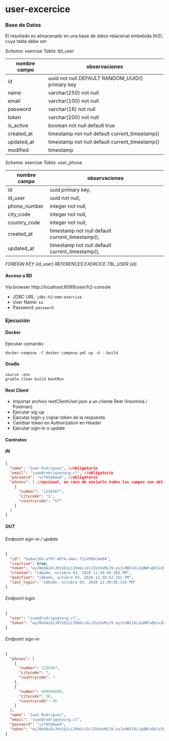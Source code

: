 # user-excercice

### Base de Datos
El resultado es almacenado en una base de datos relacional embebida (H2), cuya tabla debe ser:

*Schema*: exercise
*Tabla*: tbl_user

|nombre campo|observaciones
|---|---|
|id         |uuid         not null DEFAULT RANDOM_UUID() primary key
|name       |varchar(250) not null
|email      |varchar(100) not null
|password   |varchar(16)  not null
|token      |varchar(200) not null
|is_active  |boolean      not null default true
|created_at |timestamp    not null default current_timestamp()
|updated_at |timestamp    not null default current_timestamp()
|modified   |timestamp    

*Schema*: exercise
*Tabla*: user_phone

|nombre campo| observaciones|
|---|---|
|id           | uuid primary key,
|id_user      | uuid      not null,
|phone_number | integer   not null,
|city_code    | integer   not null,
|country_code | integer   not null,
|created_at   | timestamp not null default current_timestamp(),
|updated_at   | timestamp not null default current_timestamp(),
*FOREIGN KEY (id_user) REFERENCES EXERCICE.TBL_USER (id)*

#### Acceso a BD
Vía browser http://localhost:8099/user/h2-console
- JDBC URL: `jdbc:h2:mem:exercise`
- User Name: `sa`
- Password: `password`

### Ejecución

#### Docker
Ejecutar comando: 

`docker-compose -f docker-compose.yml up -d --build`

#### Gradle
```shell script
source .env
gradle clean build bootRun
```

#### Rest Client
- Importar archivo restClientUser.json a un cliente Rest (Insomnia / Postman)
- Ejecutar sig-up
- Ejecutar login y copiar token de la respuesta
- Cambiar token en Authorization en Header
- Ejecutar sign-in o update 

#### Contratos
##### IN
```json
{
  "name": "Juan Rodriguez", //obligatorio
  "email": "juan@rodriguezorg.cl", //obligatorio
  "password": "ssT4S@Aww4", //obligatorio
  "phones": [ //opcional, en caso de enviarlo todos los campos son obligatorios
    {
      "number": "1234567",
      "citycode": "1",
      "countrycode": "57"
    }
  ]
}
```

##### OUT
###### Endpoint sign-in / update
```json
{
  "id": "ba9ac26d-af97-46f4-a4ec-711a99bc4e04",
  "isactive": true,
  "token": "eyJ0eXAiOiJKV1QiLCJhbGciOiJIUzUxMiJ9.eyJzdWIiOiJqdWFuQHJvZHJpZ3Vlem9yZy5jbCIsImV4cCI6MTYwMTc3OTUwNX0.5Lm353B6_9rpgNd19am7lky9WMcmvDtictPlbWmcvJcUoGD7nQik-Dz_uXb_ymnVq_F7Z_2BV8GmXitQUotEcQ",
  "created": "sábado, octubre 03, 2020 11:29:59.383 PM",
  "modified": "sábado, octubre 03, 2020 11:30:52.252 PM",
  "last_login": "sábado, octubre 03, 2020 11:30:05.316 PM"
}
```
###### Endpoint login
```json
{
  "user": "juan@rodriguezorg.cl",
  "token": "eyJ0eXAiOiJKV1QiLCJhbGciOiJIUzUxMiJ9.eyJzdWIiOiJqdWFuQHJvZHJpZ3Vlem9yZy5jbCIsImV4cCI6MTYwMTc3OTUwNX0.5Lm353B6_9rpgNd19am7lky9WMcmvDtictPlbWmcvJcUoGD7nQik-Dz_uXb_ymnVq_F7Z_2BV8GmXitQUotEcQ"
}
```
###### Endpoint sign-in
```json
{
  "phones": [
    {
      "number": 1234567,
      "citycode": 7,
      "countrycode": 7
    },
    {
      "number": 999999999,
      "citycode": 56,
      "countrycode": 56
    }
  ],
  "name": "Juan Rodriguez",
  "email": "juan@rodriguezorg.cl",
  "password": "ssT4S@Aww4",
  "token": "eyJ0eXAiOiJKV1QiLCJhbGciOiJIUzUxMiJ9.eyJzdWIiOiJqdWFuQHJvZHJpZ3Vlem9yZy5jbCIsImV4cCI6MTYwMTc3OTUwNX0.5Lm353B6_9rpgNd19am7lky9WMcmvDtictPlbWmcvJcUoGD7nQik-Dz_uXb_ymnVq_F7Z_2BV8GmXitQUotEcQ"
}
```